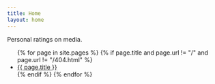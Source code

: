 ```yaml
---
title: Home
layout: home
---
```

Personal ratings on media.

<ul>
  {% for page in site.pages %}
     {% if page.title and page.url != "/" and page.url != "/404.html" %}
      <li><a href="{{ page.url }}">{{ page.title }}</a></li>
    {% endif %}
  {% endfor %}
</ul>